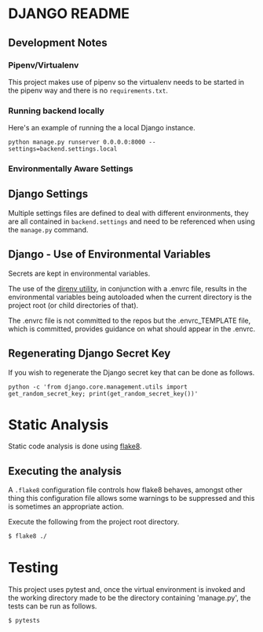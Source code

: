 # DJANGO README
## Development Notes

### Pipenv/Virtualenv

This project makes use of pipenv so the virtualenv needs to be started in the pipenv way and there is no `requirements.txt`.


### Running backend locally 

Here's an example of running the a local Django instance.

```
python manage.py runserver 0.0.0.0:8000 --settings=backend.settings.local
```

### Environmentally Aware Settings

## Django Settings
Multiple settings files are defined to deal with different environments, they are all contained in `backend.settings` and need to be referenced when using the `manage.py` command. 

## Django - Use of Environmental Variables
Secrets are kept in environmental variables.

The use of the [direnv utility](https://direnv.net), in conjunction with a .envrc file, results in the environmental variables being autoloaded when the current directory is the project root (or child directories of that).

The .envrc file is not committed to the repos but the .envrc_TEMPLATE file, which is committed, provides guidance on what should appear in the .envrc.

## Regenerating Django Secret Key
If you wish to regenerate the Django secret key that can be done as follows.
```
python -c 'from django.core.management.utils import get_random_secret_key; print(get_random_secret_key())'
```

# Static Analysis
Static code analysis is done using [flake8](https://flake8.pycqa.org/en/latest/#).

## Executing the analysis

A `.flake8` configuration file controls how flake8 behaves, amongst other thing this configuration file allows some warnings to be suppressed and this is sometimes an appropriate action.

Execute the following from the project root directory.

```default
$ flake8 ./
```


# Testing 
This project uses pytest and, once the virtual environment is invoked and the working directory made to be the directory containing 'manage.py', the tests can be run as follows.

```default
$ pytests
```

